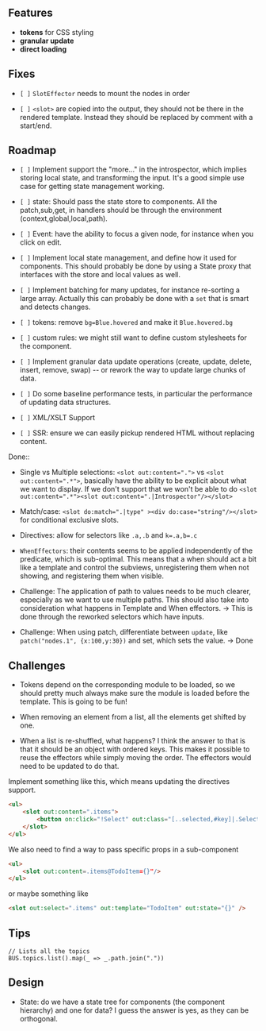 ## Features

-   **tokens** for CSS styling
-   **granular update**
-   **direct loading**

## Fixes

-   `[ ]` `SlotEffector` needs to mount the nodes in order

-   `[ ]` `<slot>` are copied into the output, they should not be there
    in the rendered template. Instead they should be replaced by comment
    with a start/end.

## Roadmap

-   `[ ]` Implement support the "more..." in the introspector, which
    implies storing local state, and transforming the input. It's a good
    simple use case for getting state management working.

-   `[ ]` state: Should pass the state store to components. All the
    patch,sub,get, in handlers should be through the environment
    (context,global,local,path).

-   `[ ]` Event: have the ability to focus a given node, for instance
    when you click on edit.

-   `[ ]` Implement local state management, and define how it used for
    components. This should probably be done by using a State proxy that
    interfaces with the store and local values as well.

-   `[ ]` Implement batching for many updates, for instance re-sorting a
    large array. Actually this can probably be done with a `set` that is
    smart and detects changes.

-   `[ ]` tokens: remove `bg=Blue.hovered` and make it `Blue.hovered.bg`

-   `[ ]` custom rules: we might still want to define custom stylesheets
    for the component.

-   `[ ]` Implement granular data update operations (create, update,
    delete, insert, remove, swap) -- or rework the way to update large
    chunks of data.

-   `[ ]` Do some baseline performance tests, in particular the
    performance of updating data structures.

-   `[ ]` XML/XSLT Support

-   `[ ]` SSR: ensure we can easily pickup rendered HTML without
    replacing content.

Done::

-   Single vs Multiple selections: `<slot out:content=".">` vs
    `<slot out:content=".*">`, basically have the ability to be explicit
    about what we want to display. If we don't support that we won't be
    able to do
    `<slot out:content=".*"><slot out:content=".|Introspector"/></slot>`

-   Match/case:
    `<slot do:match=".|type" ><div do:case="string"/></slot>` for
    conditional exclusive slots.

-   Directives: allow for selectors like `.a,.b` and `k=.a,b=.c`

-   `WhenEffectors`: their contents seems to be applied independently of
    the predicate, which is sub-optimal. This means that a when should
    act a bit like a template and control the subviews, unregistering
    them when not showing, and registering them when visible.

-   Challenge: The application of path to values needs to be much
    clearer, especially as we want to use multiple paths. This should
    also take into consideration what happens in Template and When
    effectors. → This is done through the reworked selectors which have
    inputs.

-   Challenge: When using patch, differentiate between `update`, like
    `patch("nodes.1", {x:100,y:30})` and set, which sets the value. →
    Done

## Challenges

-   Tokens depend on the corresponding module to be loaded, so we should
    pretty much always make sure the module is loaded before the
    template. This is going to be fun!

-   When removing an element from a list, all the elements get shifted
    by one.

-   When a list is re-shuffled, what happens? I think the answer to that
    is that it should be an object with ordered keys. This makes it
    possible to reuse the effectors while simply moving the order. The
    effectors would need to be updated to do that.

Implement something like this, which means updating the directives
support.

``` html
<ul>
    <slot out:content=".items">
        <button on:click="!Select" out:class="[..selected,#key]|.Selected"><slot out:content=".label" /></button>
    </slot>
</ul>
```

We also need to find a way to pass specific props in a sub-component

``` html
<ul>
    <slot out:content=.items@TodoItem={}"/>
</ul>
```

or maybe something like

``` html
<slot out:select=".items" out:template="TodoItem" out:state="{}" />
```

## Tips

    // Lists all the topics
    BUS.topics.list().map(_ => _.path.join("."))

## Design

-   State: do we have a state tree for components (the component
    hierarchy) and one for data? I guess the answer is yes, as they can
    be orthogonal.
